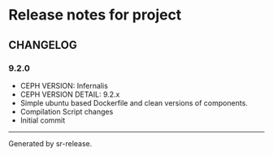# Release notes for project 


CHANGELOG
---------

### 9.2.0

* CEPH VERSION: Infernalis
* CEPH VERSION DETAIL: 9.2.x
* Simple ubuntu based Dockerfile and clean versions of components. 
* Compilation Script changes
* Initial commit


________

Generated by sr-release. 
